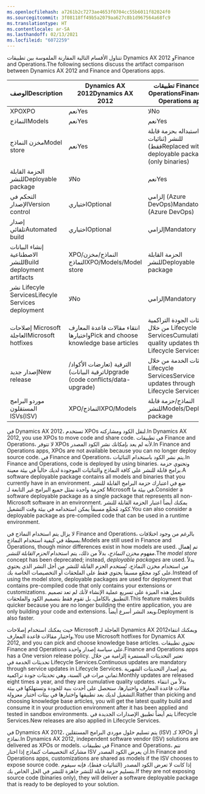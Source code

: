 ```yaml
---
ms.openlocfilehash: a7261b2c7273ae4653f0704cc55b6011f82024f0
ms.sourcegitcommit: 3f08118ff49b5a2079aa627c8b1d967564a68fc9
ms.translationtype: HT
ms.contentlocale: ar-SA
ms.lasthandoff: 02/13/2021
ms.locfileid: "6072259"
---
```

<span data-ttu-id="36f27-101">تتناول الأقسام التالية المقارنة الملموسة بين تطبيقات Dynamics AX 2012 وFinance and Operations.</span><span class="sxs-lookup"><span data-stu-id="36f27-101">The following sections discuss the artifact comparison between Dynamics AX 2012 and Finance and Operations apps.</span></span>  
 
|     <span data-ttu-id="36f27-102">الوصف</span><span class="sxs-lookup"><span data-stu-id="36f27-102">Description</span></span>                   |     <span data-ttu-id="36f27-103">Dynamics AX 2012</span><span class="sxs-lookup"><span data-stu-id="36f27-103">Dynamics AX 2012</span></span>                                   |     <span data-ttu-id="36f27-104">تطبيقات Finance and Operations</span><span class="sxs-lookup"><span data-stu-id="36f27-104">Finance and Operations apps</span></span>                        |
|-----------------------------------|----------------------------------------------|---------------------------------------------------------|
|     <span data-ttu-id="36f27-105">XPO</span><span class="sxs-lookup"><span data-stu-id="36f27-105">XPO</span></span>                           |     <span data-ttu-id="36f27-106">نعم</span><span class="sxs-lookup"><span data-stu-id="36f27-106">Yes</span></span>                                      |     <span data-ttu-id="36f27-107">لا</span><span class="sxs-lookup"><span data-stu-id="36f27-107">No</span></span>                                                  |
|     <span data-ttu-id="36f27-108">النماذج</span><span class="sxs-lookup"><span data-stu-id="36f27-108">Models</span></span>                        |     <span data-ttu-id="36f27-109">نعم</span><span class="sxs-lookup"><span data-stu-id="36f27-109">Yes</span></span>                                      |     <span data-ttu-id="36f27-110">نعم</span><span class="sxs-lookup"><span data-stu-id="36f27-110">Yes</span></span>                                                 |
|     <span data-ttu-id="36f27-111">مخزن النماذج</span><span class="sxs-lookup"><span data-stu-id="36f27-111">Model store</span></span>                   |     <span data-ttu-id="36f27-112">نعم</span><span class="sxs-lookup"><span data-stu-id="36f27-112">Yes</span></span>                                      |     <span data-ttu-id="36f27-113">تم استبداله بحزمة قابلة للنشر (ثنائيات فقط)</span><span class="sxs-lookup"><span data-stu-id="36f27-113">Replaced with deployable package (only binaries)</span></span>    |
|     <span data-ttu-id="36f27-114">الحزمة القابلة للنشر</span><span class="sxs-lookup"><span data-stu-id="36f27-114">Deployable package</span></span>            |     <span data-ttu-id="36f27-115">لا</span><span class="sxs-lookup"><span data-stu-id="36f27-115">No</span></span>                                       |     <span data-ttu-id="36f27-116">نعم</span><span class="sxs-lookup"><span data-stu-id="36f27-116">Yes</span></span>                                                 |
|     <span data-ttu-id="36f27-117">التحكم في الإصدار</span><span class="sxs-lookup"><span data-stu-id="36f27-117">Version control</span></span>               |     <span data-ttu-id="36f27-118">اختياري</span><span class="sxs-lookup"><span data-stu-id="36f27-118">Optional</span></span>                                 |     <span data-ttu-id="36f27-119">إلزامي (Azure DevOps)</span><span class="sxs-lookup"><span data-stu-id="36f27-119">Mandatory (Azure DevOps)</span></span>                                  |
|     <span data-ttu-id="36f27-120">إصدار تلقائي</span><span class="sxs-lookup"><span data-stu-id="36f27-120">Automated build</span></span>               |     <span data-ttu-id="36f27-121">اختياري</span><span class="sxs-lookup"><span data-stu-id="36f27-121">Optional</span></span>                                 |     <span data-ttu-id="36f27-122">إلزامي</span><span class="sxs-lookup"><span data-stu-id="36f27-122">Mandatory</span></span>                                           |
|     <span data-ttu-id="36f27-123">إنشاء البيانات الاصطناعية للنشر</span><span class="sxs-lookup"><span data-stu-id="36f27-123">Build deployment artifacts</span></span>    |     <span data-ttu-id="36f27-124">XPO/النماذج/مخزن النماذج</span><span class="sxs-lookup"><span data-stu-id="36f27-124">XPO/Models/Model store</span></span>                   |     <span data-ttu-id="36f27-125">الحزمة القابلة للنشر</span><span class="sxs-lookup"><span data-stu-id="36f27-125">Deployable package</span></span>                                  |
|     <span data-ttu-id="36f27-126">نشر Lifecyle Services</span><span class="sxs-lookup"><span data-stu-id="36f27-126">Lifecyle Services deployment</span></span>                |     <span data-ttu-id="36f27-127">لا</span><span class="sxs-lookup"><span data-stu-id="36f27-127">No</span></span>                                       |     <span data-ttu-id="36f27-128">إلزامي</span><span class="sxs-lookup"><span data-stu-id="36f27-128">Mandatory</span></span>                                           |
|     <span data-ttu-id="36f27-129">إصلاحات Microsoft العاجلة</span><span class="sxs-lookup"><span data-stu-id="36f27-129">Microsoft hotfixes</span></span>            |     <span data-ttu-id="36f27-130">انتقاء مقالات قاعدة المعارف واختيارها</span><span class="sxs-lookup"><span data-stu-id="36f27-130">Pick and choose knowledge base articles</span></span>                        |     <span data-ttu-id="36f27-131">تحديثات الجودة التراكمية من خلال Lifecycle Services</span><span class="sxs-lookup"><span data-stu-id="36f27-131">Cumulative quality updates through Lifecycle Services</span></span>                  |
|     <span data-ttu-id="36f27-132">إصدار جديد</span><span class="sxs-lookup"><span data-stu-id="36f27-132">New release</span></span>                   |     <span data-ttu-id="36f27-133">الترقية (تعارضات الأكواد/ترقية البيانات)</span><span class="sxs-lookup"><span data-stu-id="36f27-133">Upgrade (code conflicts/data-upgrade)</span></span>    |     <span data-ttu-id="36f27-134">تحديثات الخدمة من خلال Lifecycle Services</span><span class="sxs-lookup"><span data-stu-id="36f27-134">Service updates through Lifecycle Services</span></span>                             |
|     <span data-ttu-id="36f27-135">‏‫‏‫موردو البرامج المستقلون (ISV)</span><span class="sxs-lookup"><span data-stu-id="36f27-135">ISVs</span></span>                          |     <span data-ttu-id="36f27-136">XPO/النماذج</span><span class="sxs-lookup"><span data-stu-id="36f27-136">XPO/Models</span></span>                               |     <span data-ttu-id="36f27-137">النماذج/حزمة قابلة للنشر</span><span class="sxs-lookup"><span data-stu-id="36f27-137">Models/Deployable package</span></span>                           |


<span data-ttu-id="36f27-138">في Dynamics AX 2012، تستخدم XPOs لنقل الكود ومشاركته.</span><span class="sxs-lookup"><span data-stu-id="36f27-138">In Dynamics AX 2012, you use XPOs to move code and share code.</span></span> <span data-ttu-id="36f27-139">في تطبيقات Finance and Operations، لا تتوفر XPOs لأنه لم يعد بإمكانك نشر الكود المصدر.</span><span class="sxs-lookup"><span data-stu-id="36f27-139">In Finance and Operations apps, XPOs are not available because you can no longer deploy source code.</span></span> <span data-ttu-id="36f27-140">في Finance and Operations، يتم نشر الكود باستخدام الثنائيات.</span><span class="sxs-lookup"><span data-stu-id="36f27-140">In Finance and Operations, code is deployed by using binaries.</span></span> <span data-ttu-id="36f27-141">وتحتوي حزمة برامج قابلة للنشر على كافة النماذج والثنائيات الموجودة لديك حالياً في بيئة معينة.</span><span class="sxs-lookup"><span data-stu-id="36f27-141">A software deployable package contains all models and binaries that you currently have in an environment.</span></span> <span data-ttu-id="36f27-142">ضع في اعتبارك حزمة البرامج القابلة للنشر كحزمة واحدة تمثل جميع البرامج غير التابعة لـ Microsoft في بيئة ما.</span><span class="sxs-lookup"><span data-stu-id="36f27-142">Consider a software deployable package as a single package that represents all non-Microsoft software in an environment.</span></span> <span data-ttu-id="36f27-143">يمكنك أيضاً اعتبار الحزمة القابلة للنشر ككود مُجمَّع مسبقاً يمكن استخدامه في بيئة وقت التشغيل.</span><span class="sxs-lookup"><span data-stu-id="36f27-143">You can also consider a deployable package as pre-compiled code that can be used in a runtime environment.</span></span> 

<span data-ttu-id="36f27-144">لا يزال يتم استخدام النماذج في Finance and Operations، بالرغم من وجود اختلافات بسيطة في كيفية استخدام النماذج.</span><span class="sxs-lookup"><span data-stu-id="36f27-144">Models are still used in Finance and Operations, though minor differences exist in how models are used.</span></span> <span data-ttu-id="36f27-145">تم إهمال مفهوم *مخزن النماذج*، بدلاً من ذلك، يتم استخدام *الحزم القابلة للنشر*.</span><span class="sxs-lookup"><span data-stu-id="36f27-145">The *model store* concept has been deprecated; instead, *deployable packages* are used.</span></span> <span data-ttu-id="36f27-146">بدلاً من استخدام مخزن النماذج، تُستخدم الحزم القابلة للنشر من أجل النشر الذي يحتوي على كود مجمّع مسبقاً يحتوي فقط على الملحقات أو التخصيصات الخاصة بك.</span><span class="sxs-lookup"><span data-stu-id="36f27-146">Instead of using the model store, deployable packages are used for deployment that contains pre-compiled code that only contains your extensions or customizations.</span></span> <span data-ttu-id="36f27-147">تعمل هذه الميزة على تسريع عملية الإنشاء لأنك لم تعد تصميم التطبيق بالكامل، بل تقوم فقط بتصميم الكود والملحقات.</span><span class="sxs-lookup"><span data-stu-id="36f27-147">This feature makes builds quicker because you are no longer building the entire application, you are only building your code and extensions.</span></span> <span data-ttu-id="36f27-148">ويعد النشر أسرع أيضاً،</span><span class="sxs-lookup"><span data-stu-id="36f27-148">Deployment is also faster.</span></span> 
 
<span data-ttu-id="36f27-149">حيث يمكنك استخدام إصلاحات Microsoft العاجلة لـ Dynamics AX 2012ويمكنك انتقاء واختيار مقالات قاعدة المعارف.</span><span class="sxs-lookup"><span data-stu-id="36f27-149">You use Microsoft hotfixes for Dynamics AX 2012, and you can pick and choose knowledge base articles.</span></span> <span data-ttu-id="36f27-150">تحتوي تطبيقات Finance and Operations على سياسة إصدار واحدة.</span><span class="sxs-lookup"><span data-stu-id="36f27-150">Finance and Operations apps has a One version release policy.</span></span> <span data-ttu-id="36f27-151">تعتبر التحديثات المستمرة إلزامية من خلال تحديثات الخدمة في Lifecycle Services.</span><span class="sxs-lookup"><span data-stu-id="36f27-151">Continuous updates are mandatory through service updates in Lifecycle Services.</span></span> <span data-ttu-id="36f27-152">يتم إصدار التحديثات الشهرية ثماني مرات في السنة، وهي تحديثات جودة تراكمية.</span><span class="sxs-lookup"><span data-stu-id="36f27-152">Monthly updates are released eight times a year, and they are cumulative quality updates.</span></span> <span data-ttu-id="36f27-153">بدلاً من انتقاء مقالات قاعدة المعارف واختيارها، ستحصل على أحدث بنية للجودة وتستهلكها في بيئة التشغيل لديك بعد تطبيقها واختبارها في بيئات اختبار معزولة.</span><span class="sxs-lookup"><span data-stu-id="36f27-153">Rather than picking and choosing knowledge base articles, you will get the latest quality build and consume it in your production environment after it has been applied and tested in sandbox environments.</span></span> <span data-ttu-id="36f27-154">يتم أيضاً تطبيق الإصدارات الجديدة في Lifecycle Services.</span><span class="sxs-lookup"><span data-stu-id="36f27-154">New releases are also applied in Lifecycle Services.</span></span>

<span data-ttu-id="36f27-155">في Dynamics AX 2012، يتم تسليم حلول موردي البرامج المستقلين (ISV) كـ XPOs أو نماذج.</span><span class="sxs-lookup"><span data-stu-id="36f27-155">In Dynamics AX 2012, independent software vendor (ISV) solutions are delivered as XPOs or models.</span></span> <span data-ttu-id="36f27-156">في تطبيقات Finance and Operations، تتم مشاركة التخصيصات كنماذج إذا اختار ISV أن يعرض الكود المصدر.</span><span class="sxs-lookup"><span data-stu-id="36f27-156">In Finance and Operations apps, customizations are shared as models if the ISV chooses to expose source code.</span></span> <span data-ttu-id="36f27-157">إذا كانت لا تعرض الكود المصدر (الثنائيات فقط)، فإنه سيقوم بتسليم حزمة قابلة للنشر جاهزة للنشر في الحل الخاص بك.</span><span class="sxs-lookup"><span data-stu-id="36f27-157">If they are not exposing source code (binaries only), they will deliver a software deployable package that is ready to be deployed to your solution.</span></span> 

